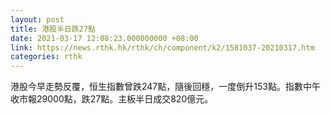 ```yaml
---
layout: post
title: 港股半日跌27點
date: 2021-03-17 12:08:23.000000000 +08:00
link: https://news.rthk.hk/rthk/ch/component/k2/1581037-20210317.htm
categories: rthk
---
```


港股今早走勢反覆，恒生指數曾跌247點，隨後回穩，一度倒升153點。指數中午收市報29000點，跌27點。主板半日成交820億元。
